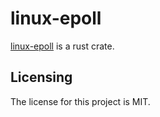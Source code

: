 # linux-epoll

[linux-epoll] is a rust crate.


## Licensing

The license for this project is MIT.

[linux-epoll]: https://github.com/lemonrock/linux-epoll "linux-epoll GitHub page"
